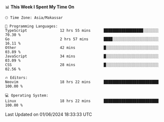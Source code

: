 <!--START_SECTION:waka-->
📊 **This Week I Spent My Time On** 

```text
🕑︎ Time Zone: Asia/Makassar

💬 Programming Languages: 
TypeScript               12 hrs 55 mins      ██████████████████░░░░░░░   70.30 % 
Go                       2 hrs 57 mins       ████░░░░░░░░░░░░░░░░░░░░░   16.11 % 
Other                    42 mins             █░░░░░░░░░░░░░░░░░░░░░░░░   03.89 % 
JavaScript               34 mins             █░░░░░░░░░░░░░░░░░░░░░░░░   03.09 % 
CSS                      28 mins             █░░░░░░░░░░░░░░░░░░░░░░░░   02.56 % 

🔥 Editors: 
Neovim                   18 hrs 22 mins      █████████████████████████   100.00 % 

💻 Operating System: 
Linux                    18 hrs 22 mins      █████████████████████████   100.00 % 
```


 Last Updated on 01/06/2024 18:33:33 UTC
<!--END_SECTION:waka-->
